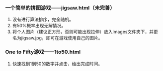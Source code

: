 ### 一个简单的拼图游戏——jigsaw.html（未完善）
1. 没有进行算法排序，完全随机。
2. 有50%概率出现无解情况。
3. 将个人图片（建议正方形，否则可能出现拉伸）放入images文件夹下，并更名为jigsaw.jpg，即可在游戏使用自己的图片。
### One to Fifty游戏——1to50.html
1. 快速找到1到50的数字并点击，给出完成时间。
